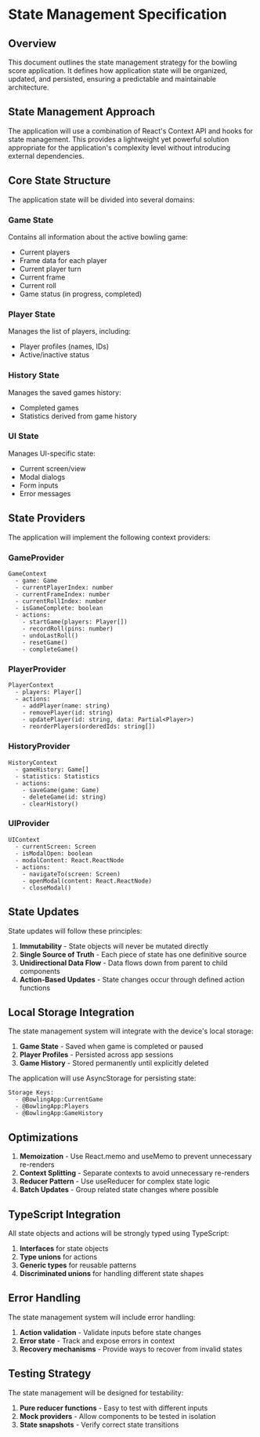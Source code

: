 # State Management Specification

## Overview

This document outlines the state management strategy for the bowling score application. It defines how application state will be organized, updated, and persisted, ensuring a predictable and maintainable architecture.

## State Management Approach

The application will use a combination of React's Context API and hooks for state management. This provides a lightweight yet powerful solution appropriate for the application's complexity level without introducing external dependencies.

## Core State Structure

The application state will be divided into several domains:

### Game State

Contains all information about the active bowling game:

- Current players
- Frame data for each player
- Current player turn
- Current frame
- Current roll
- Game status (in progress, completed)

### Player State

Manages the list of players, including:

- Player profiles (names, IDs)
- Active/inactive status

### History State

Manages the saved games history:

- Completed games
- Statistics derived from game history

### UI State

Manages UI-specific state:

- Current screen/view
- Modal dialogs
- Form inputs
- Error messages

## State Providers

The application will implement the following context providers:

### GameProvider

```
GameContext
  - game: Game
  - currentPlayerIndex: number
  - currentFrameIndex: number
  - currentRollIndex: number
  - isGameComplete: boolean
  - actions:
    - startGame(players: Player[])
    - recordRoll(pins: number)
    - undoLastRoll()
    - resetGame()
    - completeGame()
```

### PlayerProvider

```
PlayerContext
  - players: Player[]
  - actions:
    - addPlayer(name: string)
    - removePlayer(id: string)
    - updatePlayer(id: string, data: Partial<Player>)
    - reorderPlayers(orderedIds: string[])
```

### HistoryProvider

```
HistoryContext
  - gameHistory: Game[]
  - statistics: Statistics
  - actions:
    - saveGame(game: Game)
    - deleteGame(id: string)
    - clearHistory()
```

### UIProvider

```
UIContext
  - currentScreen: Screen
  - isModalOpen: boolean
  - modalContent: React.ReactNode
  - actions:
    - navigateTo(screen: Screen)
    - openModal(content: React.ReactNode)
    - closeModal()
```

## State Updates

State updates will follow these principles:

1. **Immutability** - State objects will never be mutated directly
2. **Single Source of Truth** - Each piece of state has one definitive source
3. **Unidirectional Data Flow** - Data flows down from parent to child components
4. **Action-Based Updates** - State changes occur through defined action functions

## Local Storage Integration

The state management system will integrate with the device's local storage:

1. **Game State** - Saved when game is completed or paused
2. **Player Profiles** - Persisted across app sessions
3. **Game History** - Stored permanently until explicitly deleted

The application will use AsyncStorage for persisting state:

```
Storage Keys:
  - @BowlingApp:CurrentGame
  - @BowlingApp:Players
  - @BowlingApp:GameHistory
```

## Optimizations

1. **Memoization** - Use React.memo and useMemo to prevent unnecessary re-renders
2. **Context Splitting** - Separate contexts to avoid unnecessary re-renders
3. **Reducer Pattern** - Use useReducer for complex state logic
4. **Batch Updates** - Group related state changes where possible

## TypeScript Integration

All state objects and actions will be strongly typed using TypeScript:

1. **Interfaces** for state objects
2. **Type unions** for actions
3. **Generic types** for reusable patterns
4. **Discriminated unions** for handling different state shapes

## Error Handling

The state management system will include error handling:

1. **Action validation** - Validate inputs before state changes
2. **Error state** - Track and expose errors in context
3. **Recovery mechanisms** - Provide ways to recover from invalid states

## Testing Strategy

The state management will be designed for testability:

1. **Pure reducer functions** - Easy to test with different inputs
2. **Mock providers** - Allow components to be tested in isolation
3. **State snapshots** - Verify correct state transitions
